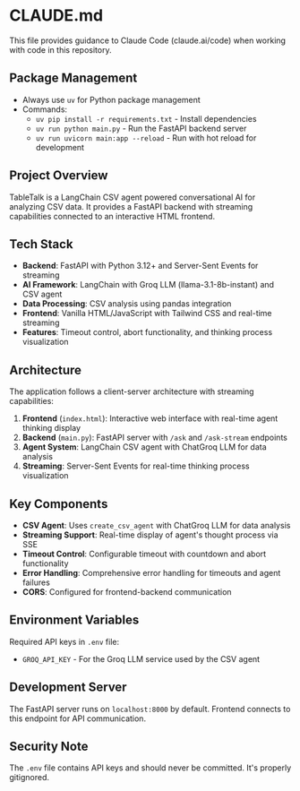 # CLAUDE.md

This file provides guidance to Claude Code (claude.ai/code) when working with code in this repository.

## Package Management
- Always use `uv` for Python package management
- Commands:
  - `uv pip install -r requirements.txt` - Install dependencies  
  - `uv run python main.py` - Run the FastAPI backend server
  - `uv run uvicorn main:app --reload` - Run with hot reload for development

## Project Overview

TableTalk is a LangChain CSV agent powered conversational AI for analyzing CSV data. It provides a FastAPI backend with streaming capabilities connected to an interactive HTML frontend.

## Tech Stack
- **Backend**: FastAPI with Python 3.12+ and Server-Sent Events for streaming
- **AI Framework**: LangChain with Groq LLM (llama-3.1-8b-instant) and CSV agent
- **Data Processing**: CSV analysis using pandas integration
- **Frontend**: Vanilla HTML/JavaScript with Tailwind CSS and real-time streaming
- **Features**: Timeout control, abort functionality, and thinking process visualization

## Architecture

The application follows a client-server architecture with streaming capabilities:

1. **Frontend** (`index.html`): Interactive web interface with real-time agent thinking display
2. **Backend** (`main.py`): FastAPI server with `/ask` and `/ask-stream` endpoints
3. **Agent System**: LangChain CSV agent with ChatGroq LLM for data analysis
4. **Streaming**: Server-Sent Events for real-time thinking process visualization

## Key Components

- **CSV Agent**: Uses `create_csv_agent` with ChatGroq LLM for data analysis
- **Streaming Support**: Real-time display of agent's thought process via SSE
- **Timeout Control**: Configurable timeout with countdown and abort functionality
- **Error Handling**: Comprehensive error handling for timeouts and agent failures
- **CORS**: Configured for frontend-backend communication

## Environment Variables

Required API keys in `.env` file:
- `GROQ_API_KEY` - For the Groq LLM service used by the CSV agent

## Development Server

The FastAPI server runs on `localhost:8000` by default. Frontend connects to this endpoint for API communication.

## Security Note

The `.env` file contains API keys and should never be committed. It's properly gitignored.